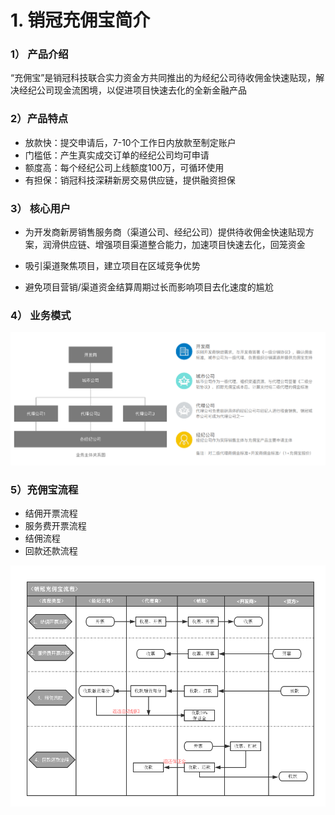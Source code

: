 # 1. 销冠充佣宝简介

### 1） 产品介绍

“充佣宝”是销冠科技联合实力资金方共同推出的为经纪公司待收佣金快速贴现，解决经纪公司现金流困境，以促进项目快速去化的全新金融产品

### 2）产品特点

* 放款快：提交申请后，7-10个工作日内放款至制定账户 
* 门槛低：产生真实成交订单的经纪公司均可申请
* 额度高：每个经纪公司上线额度100万，可循环使用
* 有担保：销冠科技深耕新房交易供应链，提供融资担保 

### 3） 核心用户

* 为开发商新房销售服务商（渠道公司、经纪公司）提供待收佣金快速贴现方案，润滑供应链、增强项目渠道整合能力，加速项目快速去化，回笼资金

* 吸引渠道聚焦项目，建立项目在区域竞争优势

* 避免项目营销/渠道资金结算周期过长而影响项目去化速度的尴尬

### 4） 业务模式

![](/assets/import.png业务模式2222)

### 5）充佣宝流程

* 结佣开票流程
* 服务费开票流程
* 结佣流程
* 回款还款流程

![](/assets/import.png流程图)

# 



